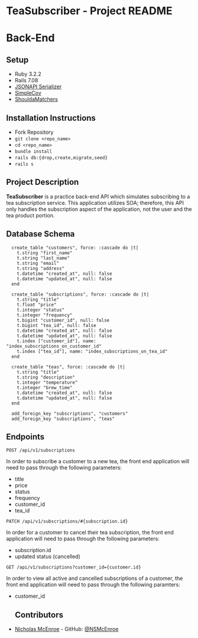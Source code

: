 # TeaSubscriber - Project README
# Back-End

## Setup

- Ruby 3.2.2
- Rails 7.08 
- [JSONAPI Serializer](https://github.com/jsonapi-serializer/jsonapi-serializer) 
- [SimpleCov](https://github.com/simplecov-ruby/simplecov) 
- [ShouldaMatchers](https://github.com/thoughtbot/shoulda-matchers) 

## Installation Instructions
 - Fork Repository
 - `git clone <repo_name>`
 - `cd <repo_name>`
 - `bundle install`   
 - `rails db:{drop,create,migrate,seed}`
 - `rails s`

## Project Description

**TeaSubscriber** is a practice back-end API which simulates subscribing to a tea subscription service.  This application utilizes SOA; therefore, this API only handles the subscription aspect of the application, not the user and the tea product portion.

## Database Schema
```
  create_table "customers", force: :cascade do |t|
    t.string "first_name"
    t.string "last_name"
    t.string "email"
    t.string "address"
    t.datetime "created_at", null: false
    t.datetime "updated_at", null: false
  end

  create_table "subscriptions", force: :cascade do |t|
    t.string "title"
    t.float "price"
    t.integer "status"
    t.integer "frequency"
    t.bigint "customer_id", null: false
    t.bigint "tea_id", null: false
    t.datetime "created_at", null: false
    t.datetime "updated_at", null: false
    t.index ["customer_id"], name: "index_subscriptions_on_customer_id"
    t.index ["tea_id"], name: "index_subscriptions_on_tea_id"
  end

  create_table "teas", force: :cascade do |t|
    t.string "title"
    t.string "description"
    t.integer "temperature"
    t.integer "brew_time"
    t.datetime "created_at", null: false
    t.datetime "updated_at", null: false
  end

  add_foreign_key "subscriptions", "customers"
  add_foreign_key "subscriptions", "teas"
  ```

  ## Endpoints

`POST /api/v1/subscriptions`

In order to subscribe a customer to a new tea, the front end application will need to pass through the following parameters:
- title
- price
- status
- frequency
- customer_id
- tea_id

`PATCH /api/v1/subscriptions/#{subscription.id}`

In order for a customer to cancel their tea subscription, the front end application will need to pass through the following parameters:
- subscription.id
- updated status (cancelled)

`GET /api/v1/subscriptions?customer_id={customer.id}`

In order to view all active and cancelled subscriptions of a customer, the front end application will need to pass through the following paramters:
- customer_id

  ## Contributors

- [Nicholas McEnroe](https://www.linkedin.com/in/nicholasmcenroe/) - GitHub: [@NSMcEnroe](https://github.com/NSMcEnroe)

